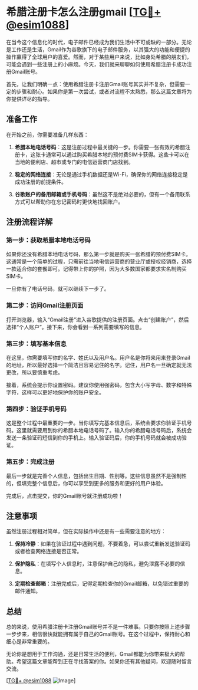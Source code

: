 # 希腊注册卡怎么注册gmail [[TG💪+ @esim1088](https://t.me/s/esim1088)]

在当今这个信息化的时代，电子邮件已经成为我们生活中不可或缺的一部分。无论是工作还是生活，Gmail作为谷歌旗下的电子邮件服务，以其强大的功能和便捷的操作赢得了全球用户的喜爱。然而，对于某些用户来说，比如身处希腊的朋友们，可能会遇到一些注册上的小麻烦。今天，我们就来聊聊如何使用希腊注册卡成功注册Gmail账号。

首先，让我们明确一点：使用希腊注册卡注册Gmail账号其实并不复杂，但需要一定的步骤和耐心。如果你是第一次尝试，或者对流程不太熟悉，那么这篇文章将为你提供详尽的指导。

## 准备工作

在开始之前，你需要准备几样东西：

1. **希腊本地电话号码**：这是注册过程中最关键的一步。你需要一张有效的希腊注册卡，这张卡通常可以通过购买希腊本地的预付费SIM卡获得。这些卡可以在当地的便利店、超市或专门的电信运营商门店找到。

2. **稳定的网络连接**：无论是通过手机数据还是Wi-Fi，确保你的网络连接稳定是成功注册的前提条件。

3. **谷歌账户的备用邮箱或手机号码**：虽然这不是绝对必要的，但有一个备用联系方式可以帮助你在忘记密码时更快地找回账户。

## 注册流程详解

### 第一步：获取希腊本地电话号码

如果你还没有希腊本地电话号码，那么第一步就是购买一张希腊的预付费SIM卡。这通常是一个简单的过程，只需前往当地电信运营商的营业厅或授权经销商，选择一款适合你的套餐即可。记得带上你的护照，因为大多数国家都要求实名制购买SIM卡。

一旦你有了电话号码，就可以继续下一步了。

### 第二步：访问Gmail注册页面

打开浏览器，输入“Gmail注册”进入谷歌提供的注册页面。点击“创建账户”，然后选择“个人账户”。接下来，你会看到一系列需要填写的信息。

### 第三步：填写基本信息

在这里，你需要填写你的名字、姓氏以及用户名。用户名是你将来用来登录Gmail的地址，所以最好选择一个简洁且容易记住的名字。记住，用户名一旦确定就无法更改，所以要慎重考虑。

接着，系统会提示你设置密码。建议你使用强密码，包含大小写字母、数字和特殊字符，这样可以更好地保护你的账户安全。

### 第四步：验证手机号码

这是整个过程中最重要的一步。当你填写完基本信息后，系统会要求你验证手机号码。这里就需要用到你的希腊本地电话号码了。输入你的希腊电话号码后，系统会发送一条验证码短信到你的手机上。输入验证码后，你的手机号码就会被成功验证。

### 第五步：完成注册

最后一步就是完善个人信息，包括出生日期、性别等。这些信息虽然不是强制性的，但填完整个信息后，你可以享受到更多的服务和更好的用户体验。

完成后，点击提交，你的Gmail账号就注册成功啦！

## 注意事项

虽然注册过程相对简单，但在实际操作中还是有一些需要注意的地方：

1. **保持冷静**：如果在验证过程中遇到问题，不要着急，可以尝试重新发送验证码或者检查网络连接是否正常。

2. **保护隐私**：在填写个人信息时，注意保护自己的隐私，避免泄露不必要的信息。

3. **定期检查邮箱**：注册完成后，记得定期检查你的Gmail邮箱，以免错过重要的邮件通知。

## 总结

总的来说，使用希腊注册卡注册Gmail账号并不是一件难事。只要你按照上述步骤一步步来，相信很快就能拥有属于自己的Gmail账号。在这个过程中，保持耐心和细心是非常重要的。

无论你是想用于工作沟通，还是日常生活的便利，Gmail都能为你带来极大的帮助。希望这篇文章能帮到正在寻找答案的你。如果你还有其他疑问，欢迎随时留言交流。

[[TG💪+ @esim1088](https://t.me/s/esim1088) ![Image](https://i.postimg.cc/4NQfJmqS/Snipaste-2025-05-13-00-14-12.png)]